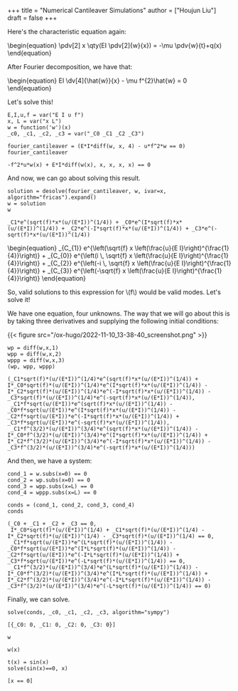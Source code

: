 +++
title = "Numerical Cantileaver Simulations"
author = ["Houjun Liu"]
draft = false
+++

Here's the characteristic equation again:

\begin{equation}
\pdv[2] x \qty(EI \pdv[2]{w}{x}) = -\mu \pdv{w}{t}+q(x)
\end{equation}

After Fourier decomposition, we have that:

\begin{equation}
EI \dv[4]{\hat{w}}{x} - \mu f^{2}\hat{w} = 0
\end{equation}

Let's solve this!

```sage
E,I,u,f = var("E I u f")
x, L = var("x L")
w = function('w')(x)
_c0, _c1, _c2, _c3 = var("_C0 _C1 _C2 _C3")
```

```sage
fourier_cantileaver = (E*I*diff(w, x, 4) - u*f^2*w == 0)
fourier_cantileaver
```

```text
-f^2*u*w(x) + E*I*diff(w(x), x, x, x, x) == 0
```

And now, we can go about solving this result.

```sage
solution = desolve(fourier_cantileaver, w, ivar=x, algorithm="fricas").expand()
w = solution
w
```

```text
_C1*e^(sqrt(f)*x*(u/(E*I))^(1/4)) + _C0*e^(I*sqrt(f)*x*(u/(E*I))^(1/4)) + _C2*e^(-I*sqrt(f)*x*(u/(E*I))^(1/4)) + _C3*e^(-sqrt(f)*x*(u/(E*I))^(1/4))
```

\begin{equation}
\_{C\_{1}} e^{\left(\sqrt{f} x \left(\frac{u}{E I}\right)^{\frac{1}{4}}\right)} + \_{C\_{0}} e^{\left(i \\, \sqrt{f} x \left(\frac{u}{E I}\right)^{\frac{1}{4}}\right)} + \_{C\_{2}} e^{\left(-i \\, \sqrt{f} x \left(\frac{u}{E I}\right)^{\frac{1}{4}}\right)} + \_{C\_{3}} e^{\left(-\sqrt{f} x \left(\frac{u}{E I}\right)^{\frac{1}{4}}\right)}
\end{equation}

So, valid solutions to this expression for \\(f\\) would be valid modes. Let's solve it!

We have one equation, four unknowns. The way that we will go about this is by
taking three derivatives and supplying the following initial conditions:

{{< figure src="/ox-hugo/2022-11-10_13-38-40_screenshot.png" >}}

```sage
wp = diff(w,x,1)
wpp = diff(w,x,2)
wppp = diff(w,x,3)
(wp, wpp, wppp)
```

```text
(_C1*sqrt(f)*(u/(E*I))^(1/4)*e^(sqrt(f)*x*(u/(E*I))^(1/4)) + I*_C0*sqrt(f)*(u/(E*I))^(1/4)*e^(I*sqrt(f)*x*(u/(E*I))^(1/4)) - I*_C2*sqrt(f)*(u/(E*I))^(1/4)*e^(-I*sqrt(f)*x*(u/(E*I))^(1/4)) - _C3*sqrt(f)*(u/(E*I))^(1/4)*e^(-sqrt(f)*x*(u/(E*I))^(1/4)),
 _C1*f*sqrt(u/(E*I))*e^(sqrt(f)*x*(u/(E*I))^(1/4)) - _C0*f*sqrt(u/(E*I))*e^(I*sqrt(f)*x*(u/(E*I))^(1/4)) - _C2*f*sqrt(u/(E*I))*e^(-I*sqrt(f)*x*(u/(E*I))^(1/4)) + _C3*f*sqrt(u/(E*I))*e^(-sqrt(f)*x*(u/(E*I))^(1/4)),
 _C1*f^(3/2)*(u/(E*I))^(3/4)*e^(sqrt(f)*x*(u/(E*I))^(1/4)) - I*_C0*f^(3/2)*(u/(E*I))^(3/4)*e^(I*sqrt(f)*x*(u/(E*I))^(1/4)) + I*_C2*f^(3/2)*(u/(E*I))^(3/4)*e^(-I*sqrt(f)*x*(u/(E*I))^(1/4)) - _C3*f^(3/2)*(u/(E*I))^(3/4)*e^(-sqrt(f)*x*(u/(E*I))^(1/4)))
```

And then, we have a system:

```sage
cond_1 = w.subs(x=0) == 0
cond_2 = wp.subs(x=0) == 0
cond_3 = wpp.subs(x=L) == 0
cond_4 = wppp.subs(x=L) == 0

conds = (cond_1, cond_2, cond_3, cond_4)
conds
```

```text
(_C0 + _C1 + _C2 + _C3 == 0,
 I*_C0*sqrt(f)*(u/(E*I))^(1/4) + _C1*sqrt(f)*(u/(E*I))^(1/4) - I*_C2*sqrt(f)*(u/(E*I))^(1/4) - _C3*sqrt(f)*(u/(E*I))^(1/4) == 0,
 _C1*f*sqrt(u/(E*I))*e^(L*sqrt(f)*(u/(E*I))^(1/4)) - _C0*f*sqrt(u/(E*I))*e^(I*L*sqrt(f)*(u/(E*I))^(1/4)) - _C2*f*sqrt(u/(E*I))*e^(-I*L*sqrt(f)*(u/(E*I))^(1/4)) + _C3*f*sqrt(u/(E*I))*e^(-L*sqrt(f)*(u/(E*I))^(1/4)) == 0,
 _C1*f^(3/2)*(u/(E*I))^(3/4)*e^(L*sqrt(f)*(u/(E*I))^(1/4)) - I*_C0*f^(3/2)*(u/(E*I))^(3/4)*e^(I*L*sqrt(f)*(u/(E*I))^(1/4)) + I*_C2*f^(3/2)*(u/(E*I))^(3/4)*e^(-I*L*sqrt(f)*(u/(E*I))^(1/4)) - _C3*f^(3/2)*(u/(E*I))^(3/4)*e^(-L*sqrt(f)*(u/(E*I))^(1/4)) == 0)
```

Finally, we can solve.

```sage
solve(conds, _c0, _c1, _c2, _c3, algorithm="sympy")
```

```text
[{_C0: 0, _C1: 0, _C2: 0, _C3: 0}]
```

```sage
w
```

```text
w(x)
```

```sage
t(x) = sin(x)
solve(sin(x)==0, x)
```

```text
[x == 0]
```